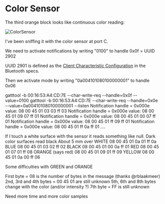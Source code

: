 # Color Sensor

The third orange block looks like continuous color reading:

![ColorSensor](https://github.com/JorgePe/BOOSTreveng/blob/master/LEGO_BOOST_App_blocks/ColorSensor_continuous.png)

I've been sniffing it with the color sensor at port C.


We need to activate notifications by writing "0100" to handle 0x0f = UUID 2902

UUID 2901 is defined as the [Client Characteristic Configuration](https://www.bluetooth.com/specifications/gatt/viewer?attributeXmlFile=org.bluetooth.descriptor.gatt.client_characteristic_configuration.xml) in the
Bluetooth specs.

Then we activate mode by writing "0a004101080100000001" to handle 0x06

gatttool -b 00:16:53:A4:CD:7E --char-write-req --handle=0x0f --value=0100
gatttool -b 00:16:53:A4:CD:7E --char-write-req --handle=0x0e --value=0a004101080100000001 --listen
Notification handle = 0x000e value: 08 00 45 01 03 03 ff 03 
Notification handle = 0x000e value: 08 00 45 01 09 07 ff 01 
Notification handle = 0x000e value: 08 00 45 01 00 07 ff 01 
Notification handle = 0x000e value: 08 00 45 01 ff 09 ff 01 
Notification handle = 0x000e value: 08 00 45 01 ff 0a ff 01 
....

If I touch a white surface with the sensor it reads something like null. Dark color surfaces read black
About 5 mm over
WHITE              08 00 45 01 0a 01 ff 0a
BLUE               08 00 45 01 03 02 ff 02
BLACK              08 00 45 01 00 0a ff 01
RED                08 00 45 01 07 01 ff 08
ORANGE (says red)  08 00 45 01 09 01 ff 09
YELLOW             08 00 45 01 0a 00 ff 06

Some difficulties with GREEN and ORANGE

First byte = 08 is the number of bytes in the message (thanks @rblaakmeer)
2nd, 3rd and 4th bytes = 00 45 01 are still unknown
5th, 6th and 8th bytes change with the color (and/or intensity ?)
7th byte = FF is still unknown

Need more time and more color samples
